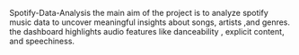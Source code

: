 Spotify-Data-Analysis
the main aim of the project is to analyze spotify music data to uncover meaningful insights about songs, artists ,and genres.
the dashboard highlights audio features like danceability , explicit content, and speechiness.
